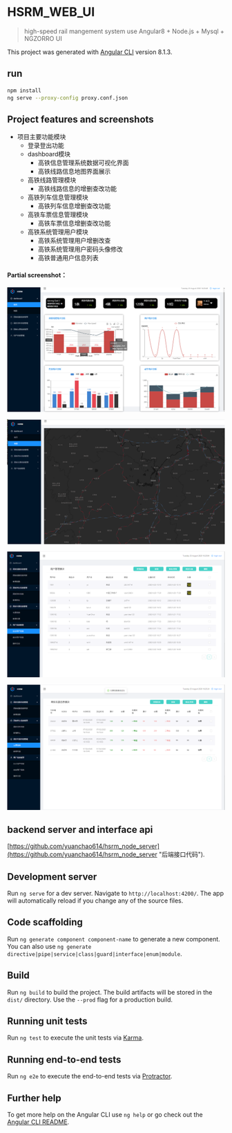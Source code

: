 # HSRM_WEB_UI
> high-speed rail mangement system use Angular8 + Node.js + Mysql + NGZORRO UI

This project was generated with [Angular CLI](https://github.com/angular/angular-cli) version 8.1.3.

## run

```bash
npm install
ng serve --proxy-config proxy.conf.json
```

## Project features and screenshots

* 项目主要功能模块
  * 登录登出功能
  * dashboard模块
    * 高铁信息管理系统数据可视化界面
    * 高铁线路信息地图界面展示
  * 高铁线路管理模块
    * 高铁线路信息的增删查改功能
  * 高铁列车信息管理模块
    * 高铁列车信息增删查改功能
  * 高铁车票信息管理模块
    * 高铁车票信息增删查改功能
  * 高铁系统管理用户模块
    * 高铁系统管理用户增删改查
    * 高铁系统管理用户密码头像修改
    * 高铁普通用户信息列表
    
 #### Partial screenshot：
 
![avatar](/picture/QQ截图20200825162358.png)

![avatar](/picture/QQ截图20200825162438.png)

![avatar](/picture/QQ截图20200825162511.png)

![avatar](/picture/QQ截图20200825162530.png)


## backend server and interface api

[https://github.com/yuanchao614/hsrm_node_server](https://github.com/yuanchao614/hsrm_node_server "后端接口代码").

## Development server

Run `ng serve` for a dev server. Navigate to `http://localhost:4200/`. The app will automatically reload if you change any of the source files.

## Code scaffolding

Run `ng generate component component-name` to generate a new component. You can also use `ng generate directive|pipe|service|class|guard|interface|enum|module`.

## Build

Run `ng build` to build the project. The build artifacts will be stored in the `dist/` directory. Use the `--prod` flag for a production build.

## Running unit tests

Run `ng test` to execute the unit tests via [Karma](https://karma-runner.github.io).

## Running end-to-end tests

Run `ng e2e` to execute the end-to-end tests via [Protractor](http://www.protractortest.org/).

## Further help

To get more help on the Angular CLI use `ng help` or go check out the [Angular CLI README](https://github.com/angular/angular-cli/blob/master/README.md).
